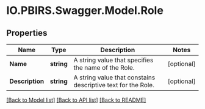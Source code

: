 # IO.PBIRS.Swagger.Model.Role
## Properties

Name | Type | Description | Notes
------------ | ------------- | ------------- | -------------
**Name** | **string** | A string value that specifies the name of the Role. | [optional] 
**Description** | **string** | A string value that constains descriptive text for the Role. | [optional] 

[[Back to Model list]](../README.md#documentation-for-models) [[Back to API list]](../README.md#documentation-for-api-endpoints) [[Back to README]](../README.md)

